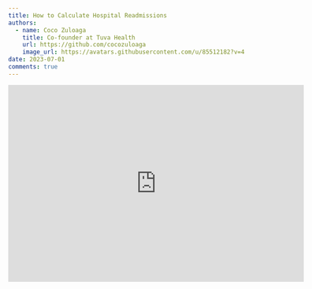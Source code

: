 ```yaml
---
title: How to Calculate Hospital Readmissions
authors:
  - name: Coco Zuloaga
    title: Co-founder at Tuva Health
    url: https://github.com/cocozuloaga
    image_url: https://avatars.githubusercontent.com/u/85512182?v=4
date: 2023-07-01
comments: true
---
```


<iframe width="600" height="400" src="https://www.youtube.com/embed/TCG_QCb63n4" title="YouTube video player" frameborder="0" allow="accelerometer; autoplay; clipboard-write; encrypted-media; gyroscope; picture-in-picture; web-share" allowfullscreen="true"></iframe>